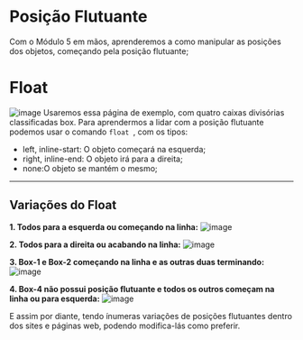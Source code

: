 # Posição Flutuante
Com o Módulo 5 em mãos, aprenderemos a como manipular as posições dos objetos, começando pela posição flutuante;

# Float
![image](https://github.com/user-attachments/assets/3fa946c3-9b3c-43f9-8d5b-930480e37e97)
Usaremos essa página de exemplo, com quatro caixas divisórias classificadas box. Para aprendermos a lidar com a posição flutuante podemos usar o comando ``float ``, com os tipos:
- left, inline-start: O objeto começará na esquerda;
- right, inline-end: O objeto irá para a direita;
- none:O objeto se mantém o mesmo;
***
## Variações do Float 
**1. Todos para a esquerda ou começando na linha:**
![image](https://github.com/user-attachments/assets/4fdd58ef-e03c-493e-8b64-65484447a3a1)

**2. Todos para a direita ou acabando na linha:**
![image](https://github.com/user-attachments/assets/3900bbb7-d558-4ba0-badd-670ff60304e6)

**3. Box-1 e Box-2 começando na linha e as outras duas terminando:**
![image](https://github.com/user-attachments/assets/394d4232-48db-454b-9fae-7b71a68cbe4b)

**4. Box-4 não possui posição flutuante e todos os outros começam na linha ou para esquerda:**
![image](https://github.com/user-attachments/assets/bedcb8f6-78bc-4bea-bdd6-f3bb33eaf5e4)

E assim por diante, tendo ínumeras variações de posições flutuantes dentro dos sites e páginas web, podendo modifica-lás como preferir.
